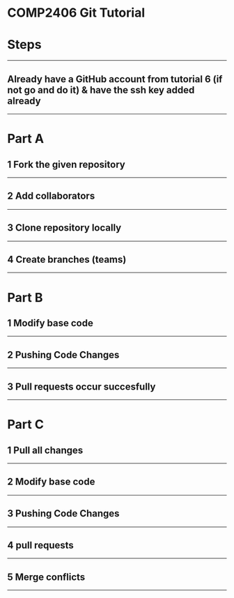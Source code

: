 # COMP2406 Git Tutorial

# Steps

---

## Already have a GitHub account from tutorial 6 (if not go and do it) & have the ssh key added already

---


# Part A

## 1 Fork the given repository

---

## 2 Add collaborators 

---

## 3 Clone repository locally 

---

## 4 Create branches (teams)

---

# Part B

## 1 Modify base code 

---

## 2 Pushing Code Changes

---

## 3 Pull requests occur succesfully 

---

# Part C

## 1 Pull all changes

---

## 2 Modify base code 

---

## 3 Pushing Code Changes

---

## 4 pull requests

---

## 5 Merge conflicts 

---